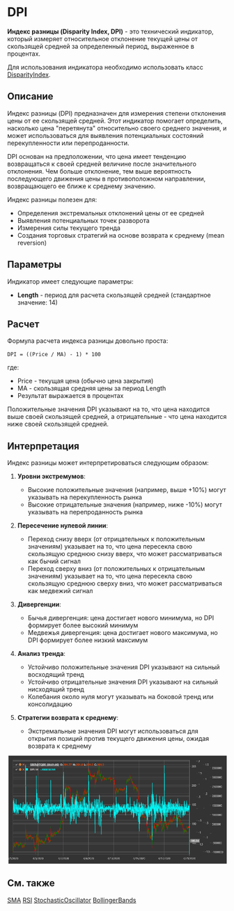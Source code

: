 # DPI

**Индекс разницы (Disparity Index, DPI)** - это технический индикатор, который измеряет относительное отклонение текущей цены от скользящей средней за определенный период, выраженное в процентах.

Для использования индикатора необходимо использовать класс [DisparityIndex](xref:StockSharp.Algo.Indicators.DisparityIndex).

## Описание

Индекс разницы (DPI) предназначен для измерения степени отклонения цены от ее скользящей средней. Этот индикатор помогает определить, насколько цена "перетянута" относительно своего среднего значения, и может использоваться для выявления потенциальных состояний перекупленности или перепроданности.

DPI основан на предположении, что цена имеет тенденцию возвращаться к своей средней величине после значительного отклонения. Чем больше отклонение, тем выше вероятность последующего движения цены в противоположном направлении, возвращающего ее ближе к среднему значению.

Индекс разницы полезен для:
- Определения экстремальных отклонений цены от ее средней
- Выявления потенциальных точек разворота
- Измерения силы текущего тренда
- Создания торговых стратегий на основе возврата к среднему (mean reversion)

## Параметры

Индикатор имеет следующие параметры:
- **Length** - период для расчета скользящей средней (стандартное значение: 14)

## Расчет

Формула расчета индекса разницы довольно проста:

```
DPI = ((Price / MA) - 1) * 100
```

где:
- Price - текущая цена (обычно цена закрытия)
- MA - скользящая средняя цены за период Length
- Результат выражается в процентах

Положительные значения DPI указывают на то, что цена находится выше своей скользящей средней, а отрицательные - что цена находится ниже своей скользящей средней.

## Интерпретация

Индекс разницы может интерпретироваться следующим образом:

1. **Уровни экстремумов**:
   - Высокие положительные значения (например, выше +10%) могут указывать на перекупленность рынка
   - Высокие отрицательные значения (например, ниже -10%) могут указывать на перепроданность рынка

2. **Пересечение нулевой линии**:
   - Переход снизу вверх (от отрицательных к положительным значениям) указывает на то, что цена пересекла свою скользящую среднюю снизу вверх, что может рассматриваться как бычий сигнал
   - Переход сверху вниз (от положительных к отрицательным значениям) указывает на то, что цена пересекла свою скользящую среднюю сверху вниз, что может рассматриваться как медвежий сигнал

3. **Дивергенции**:
   - Бычья дивергенция: цена достигает нового минимума, но DPI формирует более высокий минимум
   - Медвежья дивергенция: цена достигает нового максимума, но DPI формирует более низкий максимум

4. **Анализ тренда**:
   - Устойчиво положительные значения DPI указывают на сильный восходящий тренд
   - Устойчиво отрицательные значения DPI указывают на сильный нисходящий тренд
   - Колебания около нуля могут указывать на боковой тренд или консолидацию

5. **Стратегии возврата к среднему**:
   - Экстремальные значения DPI могут использоваться для открытия позиций против текущего движения цены, ожидая возврата к среднему

![indicator_disparity_index](../../../../images/indicator_disparity_index.png)

## См. также

[SMA](sma.md)
[RSI](rsi.md)
[StochasticOscillator](stochastic_oscillator.md)
[BollingerBands](bollinger_bands.md)